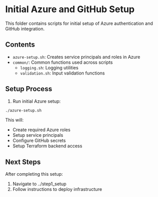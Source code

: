 # Initial Azure and GitHub Setup

This folder contains scripts for initial setup of Azure authentication and GitHub integration.

## Contents

- `azure-setup.sh`: Creates service principals and roles in Azure
- `common/`: Common functions used across scripts
  - `logging.sh`: Logging utilities
  - `validation.sh`: Input validation functions

## Setup Process

1. Run initial Azure setup:
```bash
./azure-setup.sh
```

This will:
- Create required Azure roles
- Setup service principals
- Configure GitHub secrets
- Setup Terraform backend access

## Next Steps

After completing this setup:
1. Navigate to ../step1_setup
2. Follow instructions to deploy infrastructure